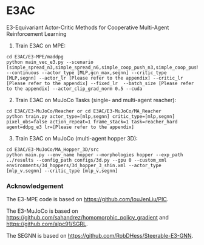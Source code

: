 # E3AC
E3-Equivariant Actor-Critic Methods for Cooperative Multi-Agent Reinforcement Learning

1. Train E3AC on MPE:

```
cd E3AC/E3-MPE/maddpg
python main_vec_e3.py --scenario [simple_spread_n3,simple_spread_n6,simple_coop_push_n3,simple_coop_push_n6,simple_tag_n3,simple_tag_n6] --continuous --actor_type [MLP,gcn_max,segnn] --critic_type [MLP,segnn] --actor_lr [Please refer to the appendix] --critic_lr [Please refer to the appendix] --fixed_lr  --batch_size [Please refer to the appendix] --actor_clip_grad_norm 0.5 --cuda
```
2. Train E3AC on MuJoCo Tasks (single- and multi-agent reacher):
```
cd E3AC/E3-MuJoCo/Reacher or cd E3AC/E3-MuJoCo/MA_Reacher
python train.py actor_type=[mlp,segnn] critic_type=[mlp,segnn] pixel_obs=false action_repeat=1 frame_stack=1 task=reacher_hard agent=ddpg_e3 lr=[Please refer to the appendix]
```
3. Train E3AC on MuJoCo (multi-agent hopper 3D):
```
cd E3AC/E3-MuJoCo/MA_Hopper_3D/src
python main.py --env_name hopper --morphologies hopper --exp_path ../results --config_path configs/3d.py --gpu 0 --custom_xml environments/3d_hoppers/3d_hopper_3_shin.xml --actor_type [mlp_v,segnn] --critic_type [mlp_v,segnn]
```


### Acknowledgement
The E3-MPE code is based on https://github.com/IouJenLiu/PIC.

The E3-MuJoCo is based on https://github.com/sahandrez/homomorphic_policy_gradient and https://github.com/alpc91/SGRL.

The SEGNN is based on https://github.com/RobDHess/Steerable-E3-GNN.
